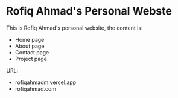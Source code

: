 # Rofiq Ahmad's Personal Webste

This is Rofiq Ahmad's personal website, the content is:

- Home page
- About page
- Contact page
- Project page

URL:

- rofiqahmadm.vercel.app
- rofiqahmad.com

